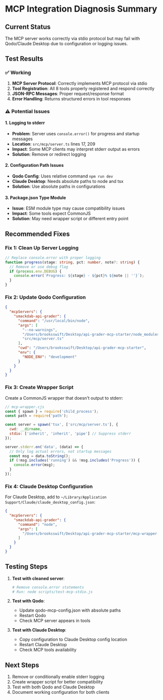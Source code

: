 # MCP Integration Diagnosis Summary

## Current Status
The MCP server works correctly via stdio protocol but may fail with Qodo/Claude Desktop due to configuration or logging issues.

## Test Results

### ✅ Working
1. **MCP Server Protocol**: Correctly implements MCP protocol via stdio
2. **Tool Registration**: All 8 tools properly registered and respond correctly
3. **JSON-RPC Messages**: Proper request/response format
4. **Error Handling**: Returns structured errors in tool responses

### ⚠️ Potential Issues

#### 1. Logging to stderr
- **Problem**: Server uses `console.error()` for progress and startup messages
- **Location**: `src/mcp/server.ts` lines 17, 209
- **Impact**: Some MCP clients may interpret stderr output as errors
- **Solution**: Remove or redirect logging

#### 2. Configuration Path Issues
- **Qodo Config**: Uses relative command `npm run dev`
- **Claude Desktop**: Needs absolute paths to node and tsx
- **Solution**: Use absolute paths in configurations

#### 3. Package.json Type Module
- **Issue**: ESM module type may cause compatibility issues
- **Impact**: Some tools expect CommonJS
- **Solution**: May need wrapper script or different entry point

## Recommended Fixes

### Fix 1: Clean Up Server Logging
```typescript
// Replace console.error with proper logging
function progress(stage: string, pct: number, note?: string) {
  // Remove or use debug flag
  if (process.env.DEBUG) {
    console.error(`Progress: ${stage} - ${pct}% ${note || ''}`);
  }
}
```

### Fix 2: Update Qodo Configuration
```json
{
  "mcpServers": {
    "smackdab-api-grader": {
      "command": "/usr/local/bin/node",
      "args": [
        "--no-warnings",
        "/Users/brooksswift/Desktop/api-grader-mcp-starter/node_modules/.bin/tsx",
        "src/mcp/server.ts"
      ],
      "cwd": "/Users/brooksswift/Desktop/api-grader-mcp-starter",
      "env": {
        "NODE_ENV": "development"
      }
    }
  }
}
```

### Fix 3: Create Wrapper Script
Create a CommonJS wrapper that doesn't output to stderr:
```javascript
// mcp-wrapper.cjs
const { spawn } = require('child_process');
const path = require('path');

const server = spawn('tsx', ['src/mcp/server.ts'], {
  cwd: __dirname,
  stdio: ['inherit', 'inherit', 'pipe'] // Suppress stderr
});

server.stderr.on('data', (data) => {
  // Only log actual errors, not startup messages
  const msg = data.toString();
  if (!msg.includes('running') && !msg.includes('Progress')) {
    console.error(msg);
  }
});
```

### Fix 4: Claude Desktop Configuration
For Claude Desktop, add to `~/Library/Application Support/Claude/claude_desktop_config.json`:
```json
{
  "mcpServers": {
    "smackdab-api-grader": {
      "command": "node",
      "args": [
        "/Users/brooksswift/Desktop/api-grader-mcp-starter/mcp-wrapper.cjs"
      ]
    }
  }
}
```

## Testing Steps

1. **Test with cleaned server**:
   ```bash
   # Remove console.error statements
   # Run: node scripts/test-mcp-stdio.js
   ```

2. **Test with Qodo**:
   - Update qodo-mcp-config.json with absolute paths
   - Restart Qodo
   - Check MCP server appears in tools

3. **Test with Claude Desktop**:
   - Copy configuration to Claude Desktop config location
   - Restart Claude Desktop
   - Check MCP tools availability

## Next Steps

1. Remove or conditionally enable stderr logging
2. Create wrapper script for better compatibility
3. Test with both Qodo and Claude Desktop
4. Document working configuration for both clients